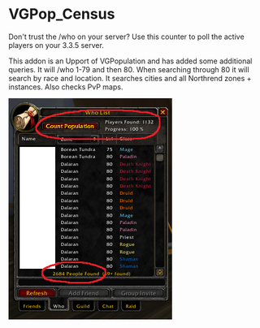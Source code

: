 # VGPop_Census
Don't trust the /who on your server? Use this counter to poll the active players on your 3.3.5 server.

This addon is an Upport of VGPopulation and has added some additional queries. It will /who 1-79 and then 80. When searching through 80 it will search by race and location. It searches cities and all Northrend zones + instances. Also checks PvP maps.

![IMG](https://raw.githubusercontent.com/TVBrowntown/VGPop_Census/master/VGPop_Census.png)
